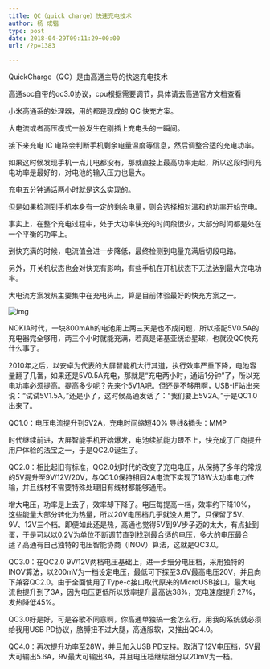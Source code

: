```yaml
---
title: QC（quick charge）快速充电技术
author: 杨 成锴
type: post
date: 2018-04-29T09:11:29+00:00
url: /?p=1383

---
```

QuickCharge（QC）是由高通主导的快速充电技术

高通soc自带的qc3.0协议，cpu根据需要调节，具体请去高通官方文档查看

小米高通系的处理器，用的都是现成的 QC 快充方案。

大电流或者高压模式一般发生在刚插上充电头的一瞬间。

接下来充电 IC 电路会判断手机剩余电量温度等信息，然后调整合适的充电功率。

如果这时候发现手机一点儿电都没有，那就直接上最高功率走起，所以这段时间充电功率是最好的，对电池的输入压力也最大。

充电五分钟通话两小时就是这么实现的。

但是如果检测到手机本身有一定的剩余电量，则会选择相对温和的功率开始充电。

事实上，在整个充电过程中，处于大功率快充的时间段很少，大部分时间都是处在一个平衡的功率上。

到快充满的时候，电流值会进一步降低，最终检测到电量充满后切段电路。

另外，开关机状态也会对快充有影响，有些手机在开机状态下无法达到最大充电功率。

大电流方案发热主要集中在充电头上，算是目前体验最好的快充方案之一。

![img](https://i.loli.net/2021/01/05/brmSBQY16fLsDEA.png)

NOKIA时代，一块800mAh的电池用上两三天是也不成问题，所以搭配5V0.5A的充电器完全够用，两三个小时就能充满，若真是诺基亚统治星球，也就没QC快充什么事了。

2010年之后，以安卓为代表的大屏智能机大行其道，执行效率严重下降，电池容量翻了几番，如果还是5V0.5A充电，那就是“充电两小时，通话1分钟”了，所以充电功率必须提高。提高多少呢？先来个5V1A吧。但还是不够用啊，USB-IF站出来说：“试试5V1.5A。”还是小了，这时候高通发话了：“我们要上5V2A。”于是QC1.0出来了。

QC1.0：电压电流提升到5V2A，充电时间缩短40% 导线&插头：MMP

时代继续前进，大屏智能手机开始爆发，电池续航能力跟不上，快充成了厂商提升用户体验的法宝之一，于是QC2.0诞生了。

QC2.0：相比起旧有标准，QC2.0划时代的改变了充电电压，从保持了多年的常规的5V提升至9V/12V/20V，与QC1.0保持相同2A电流下实现了18W大功率电力传输，并且线材不需要特殊处理旧有线材都能够通用。

增大电压，功率是上去了，效率却下降了。电压每提高一档，效率约下降10%，这些能量大部分转化为热量，所以20V电压档几乎就没人用了，只保留了5V、9V、12V三个档。即便如此还是热，高通也觉得5V到9V步子迈的太大，有点扯到蛋，于是可以以0.2V为单位不断调节直到找到最合适的电压，多大的电压最合适？高通有自己独特的电压智能协商（INOV）算法，这就是QC3.0。

QC3.0：在QC2.0 9V/12V两档电压基础上，进一步细分电压档，采用独特的INOV算法，以200mV为一档设定电压，最低可下探至3.6V最高电压20V，并且向下兼容QC2.0。由于全面使用了Type-c接口取代原来的MicroUSB接口，最大电流也提升到了3A，因为电压更低所以效率提升最高达38%，充电速度提升27%，发热降低45%。

QC3.0好是好，可是谷歌不同意啊，你高通单独搞一套怎么行，用我的系统就必须给我用USB PD协议，胳膊扭不过大腿，高通服软，又推出QC4.0。

QC4.0：再次提升功率至28W，并且加入USB PD支持。取消了12V电压档，5V最大可输出5.6A，9V最大可输出3A，并且电压档继续细分以20mV为一档。